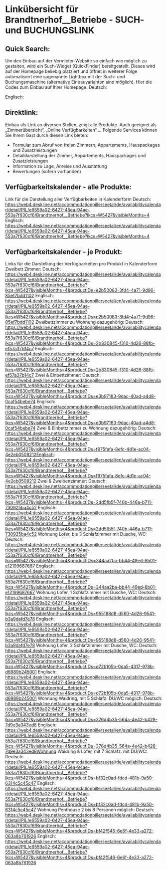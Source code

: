 # Linkübersicht für Brandtnerhof__Betriebe - SUCH- und BUCHUNGSLINK

## Quick Search:
Um den Einbau auf der Vermieter-Website so einfach wie möglich zu gestalten, wird ein Such-Widget (QuickFinder) bereitgestellt. Dieses wird auf der Homepage beliebig
platziert und öffnet in weiterer Folge automatisiert eine sogenannte Lightbox mit der Such- und Buchungsmaschine (alternative Einbauvarianten sind möglich).
Hier die Codes zum Einbau auf Ihrer Homepage:
Deutsch:
<form Id="qfindformId"></form>
<script type="text/javascript"
src="https://web4.deskline.net/accommodationpillerseetal/de/qfind/script/PIL/e6559a02-6427-45ea-94ae-553a7f630cf6/Brandtnerhof__Betriebe?pageType=4&containerId=qfindformId&selAdultsSearchLine1=2&showAccType=false&showText=false&customToolboxHide=true&width=180&lkcs=W5427">
</script>
Englisch:
<form Id="qfindformId"></form>
<script type="text/javascript"
src="https://web4.deskline.net/accommodationpillerseetal/en/qfind/script/PIL/e6559a02-6427-45ea-94ae-553a7f630cf6/Brandtnerhof__Betriebe?pageType=4&containerId=qfindformId&selAdultsSearchLine1=2&showAccType=false&showText=false&customToolboxHide=true&width=180&lkcs=W5427">
</script>

## Direktlink:
Einbau als Link an diversen Stellen, zeigt alle Produkte.
Auch geeignet als „Zimmerübersicht“, „Online Verfügbarkeiten“....
Folgende Services können Sie Ihrem Gast durch diesen Link bieten:
- Formular zum Abruf von freien Zimmern, Appartements, Hauspackages und Zusatzleistungen
- Detaildarstellung der Zimmer, Appartements, Hauspackages und Zusatzleistungen
- Information zu Lage, Anreise und Ausstattung
- Bewertungen (sofern vorhanden)


## Verfügbarkeitskalender - alle Produkte:
Link für die Darstellung aller Verfügbarkeiten in Kalenderform
Deutsch:
https://web4.deskline.net/accommodationpillerseetal/de/availabilitycalendar/detail/PIL/e6559a02-6427-45ea-94ae-553a7f630cf6/Brandtnerhof__Betriebe?lkcs=W5427&visibleMonths=4
Englisch:
https://web4.deskline.net/accommodationpillerseetal/en/availabilitycalendar/detail/PIL/e6559a02-6427-45ea-94ae-553a7f630cf6/Brandtnerhof__Betriebe?lkcs=W5427&visibleMonths=4


## Verfügbarkeitskalender - je Produkt:
Links für die Darstellung der Verfügbarkeiten pro Produkt in Kalenderform
Zweibett Zimmer:
Deutsch:
https://web4.deskline.net/accommodationpillerseetal/de/availabilitycalendar/detail/PIL/e6559a02-6427-45ea-94ae-553a7f630cf6/Brandtnerhof__Betriebe?lkcs=W5427&visibleMonths=4&productIDs=e2b50083-3fd4-4a71-9d96-85ef7bdd1102
Englisch:
https://web4.deskline.net/accommodationpillerseetal/en/availabilitycalendar/detail/PIL/e6559a02-6427-45ea-94ae-553a7f630cf6/Brandtnerhof__Betriebe?lkcs=W5427&visibleMonths=4&productIDs=e2b50083-3fd4-4a71-9d96-85ef7bdd1102
Zweibettzimmer zu Wohnung dazugehörig:
Deutsch:
https://web4.deskline.net/accommodationpillerseetal/de/availabilitycalendar/detail/PIL/e6559a02-6427-45ea-94ae-553a7f630cf6/Brandtnerhof__Betriebe?lkcs=W5427&visibleMonths=4&productIDs=2b830845-f310-4d26-88fb-ef57a37b14c7
Englisch:
https://web4.deskline.net/accommodationpillerseetal/en/availabilitycalendar/detail/PIL/e6559a02-6427-45ea-94ae-553a7f630cf6/Brandtnerhof__Betriebe?lkcs=W5427&visibleMonths=4&productIDs=2b830845-f310-4d26-88fb-ef57a37b14c7
Zwei & Einbettzimmer:
Deutsch:
https://web4.deskline.net/accommodationpillerseetal/de/availabilitycalendar/detail/PIL/e6559a02-6427-45ea-94ae-553a7f630cf6/Brandtnerhof__Betriebe?lkcs=W5427&visibleMonths=4&productIDs=e3b97183-9dac-40ad-a4d8-0caf54bebe74
Englisch:
https://web4.deskline.net/accommodationpillerseetal/en/availabilitycalendar/detail/PIL/e6559a02-6427-45ea-94ae-553a7f630cf6/Brandtnerhof__Betriebe?lkcs=W5427&visibleMonths=4&productIDs=e3b97183-9dac-40ad-a4d8-0caf54bebe74
Zwei & Einbettzimmer zu Wohnung dazugehörig:
Deutsch:
https://web4.deskline.net/accommodationpillerseetal/de/availabilitycalendar/detail/PIL/e6559a02-6427-45ea-94ae-553a7f630cf6/Brandtnerhof__Betriebe?lkcs=W5427&visibleMonths=4&productIDs=f975fafa-8efc-4d1e-ac04-4e2eb0508212Englisch:
https://web4.deskline.net/accommodationpillerseetal/en/availabilitycalendar/detail/PIL/e6559a02-6427-45ea-94ae-553a7f630cf6/Brandtnerhof__Betriebe?lkcs=W5427&visibleMonths=4&productIDs=f975fafa-8efc-4d1e-ac04-4e2eb0508212
Zwei & Zweibettzimmer:
Deutsch:
https://web4.deskline.net/accommodationpillerseetal/de/availabilitycalendar/detail/PIL/e6559a02-6427-45ea-94ae-553a7f630cf6/Brandtnerhof__Betriebe?lkcs=W5427&visibleMonths=4&productIDs=2dd5fb5f-740b-446a-b711-730925ba4c52
Englisch:
https://web4.deskline.net/accommodationpillerseetal/en/availabilitycalendar/detail/PIL/e6559a02-6427-45ea-94ae-553a7f630cf6/Brandtnerhof__Betriebe?lkcs=W5427&visibleMonths=4&productIDs=2dd5fb5f-740b-446a-b711-730925ba4c52
Wohnung Lofer, bis 3 Schlafzimmer mit Dusche, WC:
Deutsch:
https://web4.deskline.net/accommodationpillerseetal/de/availabilitycalendar/detail/PIL/e6559a02-6427-45ea-94ae-553a7f630cf6/Brandtnerhof__Betriebe?lkcs=W5427&visibleMonths=4&productIDs=344aa2ba-bb44-49ed-8b01-e12199687667
Englisch:
https://web4.deskline.net/accommodationpillerseetal/en/availabilitycalendar/detail/PIL/e6559a02-6427-45ea-94ae-553a7f630cf6/Brandtnerhof__Betriebe?lkcs=W5427&visibleMonths=4&productIDs=344aa2ba-bb44-49ed-8b01-e12199687667
Wohnung Lofer, 1 Schlafzimmer mit Dusche, WC:
Deutsch:
https://web4.deskline.net/accommodationpillerseetal/de/availabilitycalendar/detail/PIL/e6559a02-6427-45ea-94ae-553a7f630cf6/Brandtnerhof__Betriebe?lkcs=W5427&visibleMonths=4&productIDs=955188d8-d560-4d26-9541-b3a9dafd7e78
Englisch:
https://web4.deskline.net/accommodationpillerseetal/en/availabilitycalendar/detail/PIL/e6559a02-6427-45ea-94ae-553a7f630cf6/Brandtnerhof__Betriebe?lkcs=W5427&visibleMonths=4&productIDs=955188d8-d560-4d26-9541-b3a9dafd7e78
Wohnung Lofer, 2 Schlafzimmer mit Dusche, WC:
Deutsch:
https://web4.deskline.net/accommodationpillerseetal/de/availabilitycalendar/detail/PIL/e6559a02-6427-45ea-94ae-553a7f630cf6/Brandtnerhof__Betriebe?lkcs=W5427&visibleMonths=4&productIDs=d72b105b-0da5-4317-978b-d6989b245001
Englisch:
https://web4.deskline.net/accommodationpillerseetal/en/availabilitycalendar/detail/PIL/e6559a02-6427-45ea-94ae-553a7f630cf6/Brandtnerhof__Betriebe?lkcs=W5427&visibleMonths=4&productIDs=d72b105b-0da5-4317-978b-d6989b245001
Wohnung Waidring, mit 5 Schlafz. DU/WC möglich:
Deutsch:
https://web4.deskline.net/accommodationpillerseetal/de/availabilitycalendar/detail/PIL/e6559a02-6427-45ea-94ae-553a7f630cf6/Brandtnerhof__Betriebe?lkcs=W5427&visibleMonths=4&productIDs=376d4b35-564a-4e42-b428-7d9e3a343ed8
Englisch:
https://web4.deskline.net/accommodationpillerseetal/en/availabilitycalendar/detail/PIL/e6559a02-6427-45ea-94ae-553a7f630cf6/Brandtnerhof__Betriebe?lkcs=W5427&visibleMonths=4&productIDs=376d4b35-564a-4e42-b428-7d9e3a343ed8Wohnung Waidring & Lofer, mit 7 Schlafz. mit DU/WC:
Deutsch:
https://web4.deskline.net/accommodationpillerseetal/de/availabilitycalendar/detail/PIL/e6559a02-6427-45ea-94ae-553a7f630cf6/Brandtnerhof__Betriebe?lkcs=W5427&visibleMonths=4&productIDs=bf32c0ad-fdcd-481b-9a50-6314c5c45c47
Englisch:
https://web4.deskline.net/accommodationpillerseetal/en/availabilitycalendar/detail/PIL/e6559a02-6427-45ea-94ae-553a7f630cf6/Brandtnerhof__Betriebe?lkcs=W5427&visibleMonths=4&productIDs=bf32c0ad-fdcd-481b-9a50-6314c5c45c47
Wohnung Penthouse 2 bis 8 Personen möglich:
Deutsch:
https://web4.deskline.net/accommodationpillerseetal/de/availabilitycalendar/detail/PIL/e6559a02-6427-45ea-94ae-553a7f630cf6/Brandtnerhof__Betriebe?lkcs=W5427&visibleMonths=4&productIDs=bf42f546-6e6f-4e33-a272-063a8b761926
Englisch:
https://web4.deskline.net/accommodationpillerseetal/en/availabilitycalendar/detail/PIL/e6559a02-6427-45ea-94ae-553a7f630cf6/Brandtnerhof__Betriebe?lkcs=W5427&visibleMonths=4&productIDs=bf42f546-6e6f-4e33-a272-063a8b761926